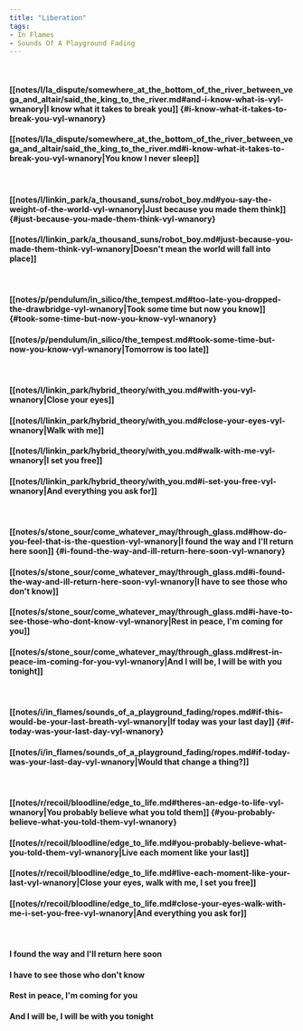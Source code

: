 ```yaml
---
title: "Liberation"
tags:
- In Flames
- Sounds Of A Playground Fading
---
```

&nbsp;
#### [[notes/l/la_dispute/somewhere_at_the_bottom_of_the_river_between_vega_and_altair/said_the_king_to_the_river.md#and-i-know-what-is-vyl-wnanory|I know what it takes to break you]] {#i-know-what-it-takes-to-break-you-vyl-wnanory}
#### [[notes/l/la_dispute/somewhere_at_the_bottom_of_the_river_between_vega_and_altair/said_the_king_to_the_river.md#i-know-what-it-takes-to-break-you-vyl-wnanory|You know I never sleep]]
&nbsp;
#### [[notes/l/linkin_park/a_thousand_suns/robot_boy.md#you-say-the-weight-of-the-world-vyl-wnanory|Just because you made them think]] {#just-because-you-made-them-think-vyl-wnanory}
#### [[notes/l/linkin_park/a_thousand_suns/robot_boy.md#just-because-you-made-them-think-vyl-wnanory|Doesn't mean the world will fall into place]]
&nbsp;
#### [[notes/p/pendulum/in_silico/the_tempest.md#too-late-you-dropped-the-drawbridge-vyl-wnanory|Took some time but now you know]] {#took-some-time-but-now-you-know-vyl-wnanory}
#### [[notes/p/pendulum/in_silico/the_tempest.md#took-some-time-but-now-you-know-vyl-wnanory|Tomorrow is too late]]
&nbsp;
#### [[notes/l/linkin_park/hybrid_theory/with_you.md#with-you-vyl-wnanory|Close your eyes]]
#### [[notes/l/linkin_park/hybrid_theory/with_you.md#close-your-eyes-vyl-wnanory|Walk with me]]
#### [[notes/l/linkin_park/hybrid_theory/with_you.md#walk-with-me-vyl-wnanory|I set you free]]
#### [[notes/l/linkin_park/hybrid_theory/with_you.md#i-set-you-free-vyl-wnanory|And everything you ask for]]
&nbsp;
#### [[notes/s/stone_sour/come_whatever_may/through_glass.md#how-do-you-feel-that-is-the-question-vyl-wnanory|I found the way and I'll return here soon]] {#i-found-the-way-and-ill-return-here-soon-vyl-wnanory}
#### [[notes/s/stone_sour/come_whatever_may/through_glass.md#i-found-the-way-and-ill-return-here-soon-vyl-wnanory|I have to see those who don't know]]
#### [[notes/s/stone_sour/come_whatever_may/through_glass.md#i-have-to-see-those-who-dont-know-vyl-wnanory|Rest in peace, I'm coming for you]]
#### [[notes/s/stone_sour/come_whatever_may/through_glass.md#rest-in-peace-im-coming-for-you-vyl-wnanory|And I will be, I will be with you tonight]]
&nbsp;
#### [[notes/i/in_flames/sounds_of_a_playground_fading/ropes.md#if-this-would-be-your-last-breath-vyl-wnanory|If today was your last day]] {#if-today-was-your-last-day-vyl-wnanory}
#### [[notes/i/in_flames/sounds_of_a_playground_fading/ropes.md#if-today-was-your-last-day-vyl-wnanory|Would that change a thing?]]
&nbsp;
#### [[notes/r/recoil/bloodline/edge_to_life.md#theres-an-edge-to-life-vyl-wnanory|You probably believe what you told them]] {#you-probably-believe-what-you-told-them-vyl-wnanory}
#### [[notes/r/recoil/bloodline/edge_to_life.md#you-probably-believe-what-you-told-them-vyl-wnanory|Live each moment like your last]]
#### [[notes/r/recoil/bloodline/edge_to_life.md#live-each-moment-like-your-last-vyl-wnanory|Close your eyes, walk with me, I set you free]]
#### [[notes/r/recoil/bloodline/edge_to_life.md#close-your-eyes-walk-with-me-i-set-you-free-vyl-wnanory|And everything you ask for]]
&nbsp;
#### I found the way and I'll return here soon
#### I have to see those who don't know
#### Rest in peace, I'm coming for you
#### And I will be, I will be with you tonight
